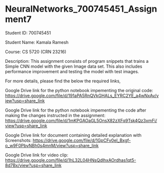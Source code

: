 # NeuralNetworks_700745451_Assignment7

Student ID: 700745451
 
Student Name: Kamala Ramesh
 
Course: CS 5720 (CRN 23216)
 
Description: This assignment consists of program snippets that trains a Simple CNN model with the given Image data set. This also includes performance improvement and testing the model with test images.
 
For more details, please find the below the required links,

Google Drive link for the python notebook impementing the original code:
https://drive.google.com/file/d/191aPA5RnQVkGHALs_EYRC2YE_a4wNxAv/view?usp=share_link

Google Drive link for the python notebook impementing the code after making the changes instructed in the assignment:
https://drive.google.com/file/d/1mKPGAOaGL5OnsX82zXFq9Tsk4Qz3xmFi/view?usp=share_link

Google Drive link for document containing detailed explanation with Screenshots: 
https://drive.google.com/file/d/1GpCFv0eI_Bxgf-o_w9F0PbvNBh0s4mnM/view?usp=share_link
 
Google Drive link for video clip: 
https://drive.google.com/file/d/1hL32L04HNsQdlhxAOrdhas1qt5-8d7Bx/view?usp=share_link
